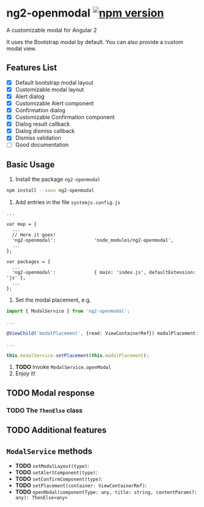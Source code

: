 ng2-openmodal [![npm version](https://badge.fury.io/js/ng2-openmodal.svg)](https://badge.fury.io/js/ng2-openmodal)
======================
A customizable modal for Angular 2


It uses the Bootstrap modal by default. You can also provide a custom modal view.

## Features List
- [x] Default bootstrap modal layout
- [x] Customizable modal layout
- [x] Alert dialog
- [x] Customizable Alert component
- [x] Confirmation dialog
- [x] Customizable Confirmation component
- [x] Dialog result callback
- [x] Dialog dismiss callback
- [x] Dismiss validation
- [ ] Good documentation

## Basic Usage
1. Install the package `ng2-openmodal`
```bash
npm install --save ng2-openmodal
```
1. Add entries in the file `systemjs.config.js`
```
...

var map = {
  ...
  // Here it goes!
  'ng2-openmodal':              'node_modules/ng2-openmodal',
  ...
};

var packages = {
  ...
  'ng2-openmodal':              { main: 'index.js', defaultExtension: 'js' },
  ...
};
```
1. Set the modal placement, e.g.
```typescript
import { ModalService } from 'ng2-openmodal';

...

@ViewChild('modalPlacement', {read: ViewContainerRef}) modalPlacement: ViewContainerRef;

...

this.modalService.setPlacement(this.modalPlacement);
```
1. **TODO** Invoke `ModalService.openModal`
1. Enjoy it!

## **TODO** Modal response
### **TODO** The `ThenElse` class

## **TODO** Additional features

## `ModalService` methods
- **TODO** `setModalLayout(type)`:
- **TODO** `setAlertComponent(type)`:
- **TODO** `setConfirmComponent(type)`:
- **TODO** `setPlacement(container: ViewContainerRef)`:
- **TODO** `openModal(componentType: any, title: string, contentParams?: any): ThenElse<any>`
